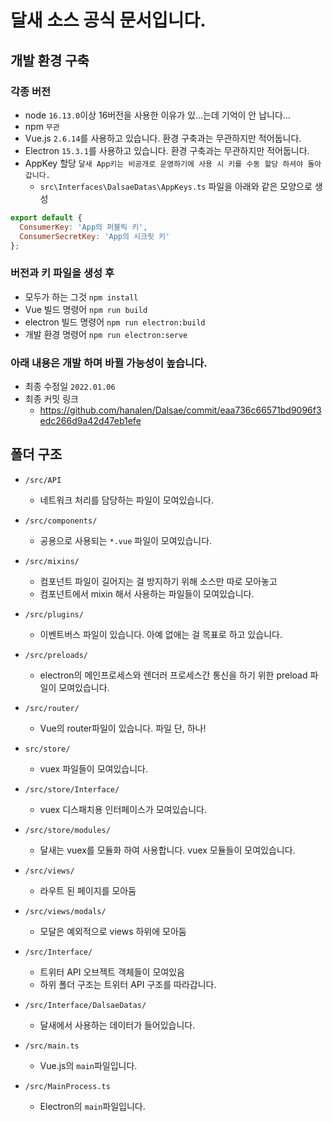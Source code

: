 # 달새 소스 공식 문서입니다.

## 개발 환경 구축
### 각종 버전
- node `16.13.0`이상
  16버전을 사용한 이유가 있...는데 기억이 안 납니다...
- npm `무관`
- Vue.js `2.6.14`를 사용하고 있습니다. 환경 구축과는 무관하지만 적어둡니다.
- Electron `15.3.1`를 사용하고 있습니다. 환경 구축과는 무관하지만 적어둡니다.
- AppKey 할당 `달새 App키는 비공개로 운영하기에 사용 시 키를 수동 할당 하셔야 돌아갑니다.`
  * `src\Interfaces\DalsaeDatas\AppKeys.ts` 파일을 아래와 같은 모양으로 생성
``` js
export default {
  ConsumerKey: 'App의 퍼블릭 키',
  ConsumerSecretKey: 'App의 시크릿 키'
};
```
### 버전과 키 파일을 생성 후
- 모두가 하는 그것 `npm install`
- Vue 빌드 명령어 `npm run build`
- electron 빌드 명령어 `npm run electron:build`
- 개발 환경 명령어 `npm run electron:serve`
### 아래 내용은 개발 하며 바뀔 가능성이 높습니다.
- 최종 수정일 `2022.01.06`
- 최종 커밋 링크
  * https://github.com/hanalen/Dalsae/commit/eaa736c66571bd9096f3edc266d9a42d47eb1efe
## 폴더 구조
- `/src/API`
  * 네트워크 처리를 담당하는 파일이 모여있습니다.
- `/src/components/`
  * 공용으로 사용되는 `*.vue` 파일이 모여있습니다.

- `/src/mixins/`
   * 컴포넌트 파일이 길어지는 걸 방지하기 위해 소스만 따로 모아놓고
   * 컴포넌트에서 mixin 해서 사용하는 파일들이 모여있습니다.
- `/src/plugins/`
   * 이벤트버스 파일이 있습니다. 아예 없애는 걸 목표로 하고 있습니다.
- `/src/preloads/`
  * electron의 메인프로세스와 렌더러 프로세스간 통신을 하기 위한 preload 파일이 모여있습니다.
- `/src/router/`
  * Vue의 router파일이 있습니다. 파일 단, 하나!
- `src/store/`
  * vuex 파일들이 모여있습니다.
- `/src/store/Interface/`
  * vuex 디스패치용 인터페이스가 모여있습니다.
- `/src/store/modules/`
  * 달새는 vuex를 모듈화 하여 사용합니다. vuex 모듈들이 모여있습니다.
- `/src/views/`
  * 라우트 된 페이지를 모아둠
- `/src/views/modals/`
  * 모달은 예외적으로 views 하위에 모아둠
- `/src/Interface/`
  * 트위터 API 오브젝트 객체들이 모여있음
  * 하위 폴더 구조는 트위터 API 구조를 따라갑니다.
- `/src/Interface/DalsaeDatas/`
  * 달새에서 사용하는 데이터가 들어있습니다.
- `/src/main.ts`
  * Vue.js의 `main`파일입니다.
- `/src/MainProcess.ts`
  * Electron의 `main`파일입니다.
